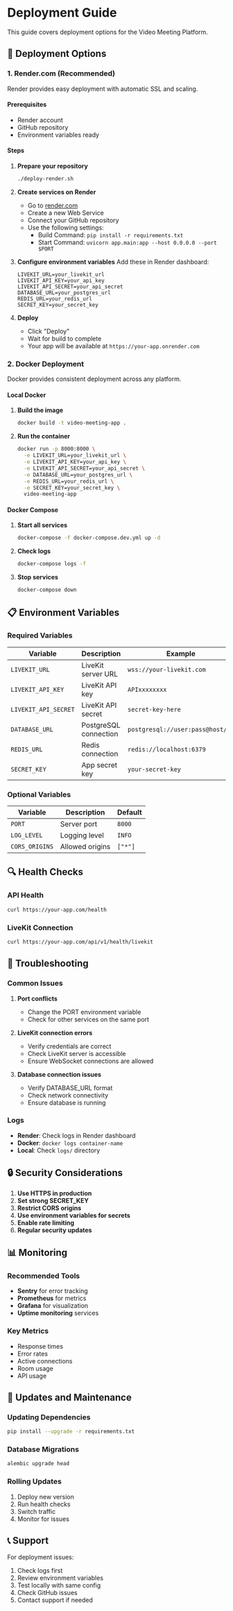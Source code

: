 # Deployment Guide

This guide covers deployment options for the Video Meeting Platform.

## 🚀 Deployment Options

### 1. Render.com (Recommended)

Render provides easy deployment with automatic SSL and scaling.

#### Prerequisites
- Render account
- GitHub repository
- Environment variables ready

#### Steps

1. **Prepare your repository**
   ```bash
   ./deploy-render.sh
   ```

2. **Create services on Render**
   - Go to [render.com](https://render.com)
   - Create a new Web Service
   - Connect your GitHub repository
   - Use the following settings:
     - Build Command: `pip install -r requirements.txt`
     - Start Command: `uvicorn app.main:app --host 0.0.0.0 --port $PORT`

3. **Configure environment variables**
   Add these in Render dashboard:
   ```
   LIVEKIT_URL=your_livekit_url
   LIVEKIT_API_KEY=your_api_key
   LIVEKIT_API_SECRET=your_api_secret
   DATABASE_URL=your_postgres_url
   REDIS_URL=your_redis_url
   SECRET_KEY=your_secret_key
   ```

4. **Deploy**
   - Click "Deploy"
   - Wait for build to complete
   - Your app will be available at `https://your-app.onrender.com`

### 2. Docker Deployment

Docker provides consistent deployment across any platform.

#### Local Docker

1. **Build the image**
   ```bash
   docker build -t video-meeting-app .
   ```

2. **Run the container**
   ```bash
   docker run -p 8000:8000 \
     -e LIVEKIT_URL=your_livekit_url \
     -e LIVEKIT_API_KEY=your_api_key \
     -e LIVEKIT_API_SECRET=your_api_secret \
     -e DATABASE_URL=your_postgres_url \
     -e REDIS_URL=your_redis_url \
     -e SECRET_KEY=your_secret_key \
     video-meeting-app
   ```

#### Docker Compose

1. **Start all services**
   ```bash
   docker-compose -f docker-compose.dev.yml up -d
   ```

2. **Check logs**
   ```bash
   docker-compose logs -f
   ```

3. **Stop services**
   ```bash
   docker-compose down
   ```

## 📋 Environment Variables

### Required Variables

| Variable | Description | Example |
|----------|-------------|---------|
| `LIVEKIT_URL` | LiveKit server URL | `wss://your-livekit.com` |
| `LIVEKIT_API_KEY` | LiveKit API key | `APIxxxxxxxx` |
| `LIVEKIT_API_SECRET` | LiveKit API secret | `secret-key-here` |
| `DATABASE_URL` | PostgreSQL connection | `postgresql://user:pass@host/db` |
| `REDIS_URL` | Redis connection | `redis://localhost:6379` |
| `SECRET_KEY` | App secret key | `your-secret-key` |

### Optional Variables

| Variable | Description | Default |
|----------|-------------|---------|
| `PORT` | Server port | `8000` |
| `LOG_LEVEL` | Logging level | `INFO` |
| `CORS_ORIGINS` | Allowed origins | `["*"]` |

## 🔍 Health Checks

### API Health
```bash
curl https://your-app.com/health
```

### LiveKit Connection
```bash
curl https://your-app.com/api/v1/health/livekit
```

## 🚨 Troubleshooting

### Common Issues

1. **Port conflicts**
   - Change the PORT environment variable
   - Check for other services on the same port

2. **LiveKit connection errors**
   - Verify credentials are correct
   - Check LiveKit server is accessible
   - Ensure WebSocket connections are allowed

3. **Database connection issues**
   - Verify DATABASE_URL format
   - Check network connectivity
   - Ensure database is running

### Logs

- **Render**: Check logs in Render dashboard
- **Docker**: `docker logs container-name`
- **Local**: Check `logs/` directory

## 🔒 Security Considerations

1. **Use HTTPS in production**
2. **Set strong SECRET_KEY**
3. **Restrict CORS origins**
4. **Use environment variables for secrets**
5. **Enable rate limiting**
6. **Regular security updates**

## 📊 Monitoring

### Recommended Tools
- **Sentry** for error tracking
- **Prometheus** for metrics
- **Grafana** for visualization
- **Uptime monitoring** services

### Key Metrics
- Response times
- Error rates
- Active connections
- Room usage
- API usage

## 🔄 Updates and Maintenance

### Updating Dependencies
```bash
pip install --upgrade -r requirements.txt
```

### Database Migrations
```bash
alembic upgrade head
```

### Rolling Updates
1. Deploy new version
2. Run health checks
3. Switch traffic
4. Monitor for issues

## 📞 Support

For deployment issues:
1. Check logs first
2. Review environment variables
3. Test locally with same config
4. Check GitHub issues
5. Contact support if needed 